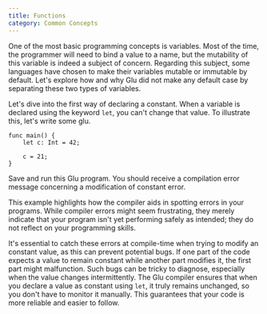 ```yaml
---
title: Functions
category: Common Concepts
---
```


One of the most basic programming concepts is variables. Most of the time, the programmer will need to bind a value to a name, but the mutability of this variable is indeed a subject of concern. Regarding this subject, some languages have chosen to make their variables mutable or immutable by default. Let's explore how and why Glu did not make any default case by separating these two types of variables.

Let's dive into the first way of declaring a constant. When a variable is declared using the keyword `let`, you can't change that value. To illustrate this, let's write some glu.

```
func main() {
	let c: Int = 42;

	c = 21;
}
```

Save and run this Glu program. You should receive a compilation error message concerning a modification of constant error.

This example highlights how the compiler aids in spotting errors in your programs. While compiler errors might seem frustrating, they merely indicate that your program isn't yet performing safely as intended; they do not reflect on your programming skills.

It's essential to catch these errors at compile-time when trying to modify an constant value, as this can prevent potential bugs. If one part of the code expects a value to remain constant while another part modifies it, the first part might malfunction. Such bugs can be tricky to diagnose, especially when the value changes intermittently. The Glu compiler ensures that when you declare a value as constant using `let`, it truly remains unchanged, so you don't have to monitor it manually. This guarantees that your code is more reliable and easier to follow.

